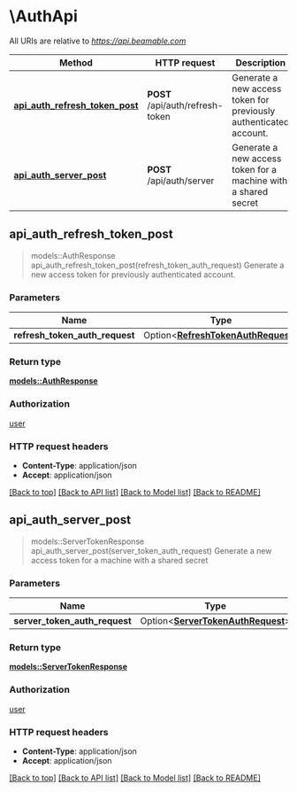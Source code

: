# \AuthApi

All URIs are relative to *https://api.beamable.com*

Method | HTTP request | Description
------------- | ------------- | -------------
[**api_auth_refresh_token_post**](AuthApi.md#api_auth_refresh_token_post) | **POST** /api/auth/refresh-token | Generate a new access token for previously authenticated account.
[**api_auth_server_post**](AuthApi.md#api_auth_server_post) | **POST** /api/auth/server | Generate a new access token for a machine with a shared secret



## api_auth_refresh_token_post

> models::AuthResponse api_auth_refresh_token_post(refresh_token_auth_request)
Generate a new access token for previously authenticated account.

### Parameters


Name | Type | Description  | Required | Notes
------------- | ------------- | ------------- | ------------- | -------------
**refresh_token_auth_request** | Option<[**RefreshTokenAuthRequest**](RefreshTokenAuthRequest.md)> | `RefreshTokenAuthRequest` |  |

### Return type

[**models::AuthResponse**](AuthResponse.md)

### Authorization

[user](../README.md#user)

### HTTP request headers

- **Content-Type**: application/json
- **Accept**: application/json

[[Back to top]](#) [[Back to API list]](../README.md#documentation-for-api-endpoints) [[Back to Model list]](../README.md#documentation-for-models) [[Back to README]](../README.md)


## api_auth_server_post

> models::ServerTokenResponse api_auth_server_post(server_token_auth_request)
Generate a new access token for a machine with a shared secret

### Parameters


Name | Type | Description  | Required | Notes
------------- | ------------- | ------------- | ------------- | -------------
**server_token_auth_request** | Option<[**ServerTokenAuthRequest**](ServerTokenAuthRequest.md)> | `ServerTokenAuthRequest` |  |

### Return type

[**models::ServerTokenResponse**](ServerTokenResponse.md)

### Authorization

[user](../README.md#user)

### HTTP request headers

- **Content-Type**: application/json
- **Accept**: application/json

[[Back to top]](#) [[Back to API list]](../README.md#documentation-for-api-endpoints) [[Back to Model list]](../README.md#documentation-for-models) [[Back to README]](../README.md)

